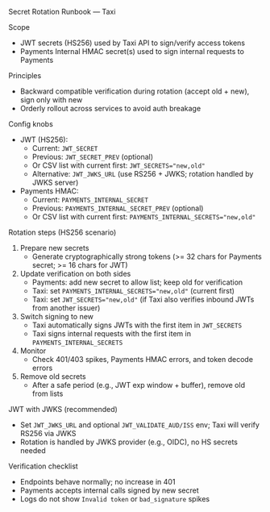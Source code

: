 Secret Rotation Runbook — Taxi

Scope
- JWT secrets (HS256) used by Taxi API to sign/verify access tokens
- Payments Internal HMAC secret(s) used to sign internal requests to Payments

Principles
- Backward compatible verification during rotation (accept old + new), sign only with new
- Orderly rollout across services to avoid auth breakage

Config knobs
- JWT (HS256):
  - Current: `JWT_SECRET`
  - Previous: `JWT_SECRET_PREV` (optional)
  - Or CSV list with current first: `JWT_SECRETS="new,old"`
  - Alternative: `JWT_JWKS_URL` (use RS256 + JWKS; rotation handled by JWKS server)
- Payments HMAC:
  - Current: `PAYMENTS_INTERNAL_SECRET`
  - Previous: `PAYMENTS_INTERNAL_SECRET_PREV` (optional)
  - Or CSV list with current first: `PAYMENTS_INTERNAL_SECRETS="new,old"`

Rotation steps (HS256 scenario)
1) Prepare new secrets
   - Generate cryptographically strong tokens (>= 32 chars for Payments secret; >= 16 chars for JWT)
2) Update verification on both sides
   - Payments: add new secret to allow list; keep old for verification
   - Taxi: set `PAYMENTS_INTERNAL_SECRETS="new,old"` (current first)
   - Taxi: set `JWT_SECRETS="new,old"` (if Taxi also verifies inbound JWTs from another issuer)
3) Switch signing to new
   - Taxi automatically signs JWTs with the first item in `JWT_SECRETS`
   - Taxi signs internal requests with the first item in `PAYMENTS_INTERNAL_SECRETS`
4) Monitor
   - Check 401/403 spikes, Payments HMAC errors, and token decode errors
5) Remove old secrets
   - After a safe period (e.g., JWT exp window + buffer), remove old from lists

JWT with JWKS (recommended)
- Set `JWT_JWKS_URL` and optional `JWT_VALIDATE_AUD/ISS` env; Taxi will verify RS256 via JWKS
- Rotation is handled by JWKS provider (e.g., OIDC), no HS secrets needed

Verification checklist
- Endpoints behave normally; no increase in 401
- Payments accepts internal calls signed by new secret
- Logs do not show `Invalid token` or `bad_signature` spikes

